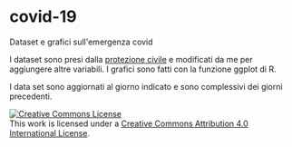# covid-19
Dataset e grafici sull'emergenza covid

I dataset sono presi dalla [protezione civile](https://github.com/pcm-dpc/COVID-19) e modificati da me per aggiungere altre variabili. 
I grafici sono fatti con la funzione ggplot di R.

I data set sono aggiornati al giorno indicato e sono complessivi dei giorni precedenti.








<a rel="license" href="http://creativecommons.org/licenses/by/4.0/"><img alt="Creative Commons License" style="border-width:0" src="https://i.creativecommons.org/l/by/4.0/88x31.png" /></a><br />This work is licensed under a <a rel="license" href="http://creativecommons.org/licenses/by/4.0/">Creative Commons Attribution 4.0 International License</a>.
